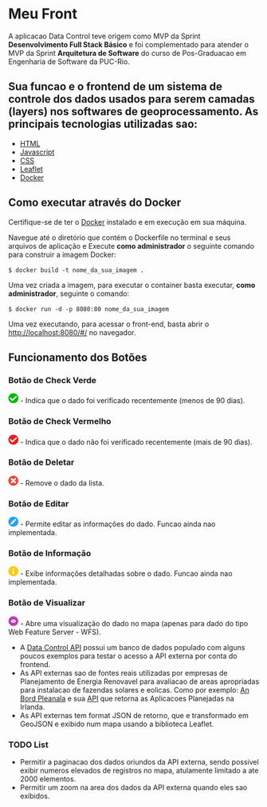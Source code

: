 # Meu Front
A aplicacao Data Control teve origem como MVP da Sprint  **Desenvolvimento Full Stack Básico** e foi complementado para atender o MVP da Sprint **Arquitetura de Software** do curso de Pos-Graduacao em Engenharia de Software da PUC-Rio.

Sua funcao e o frontend de um sistema de controle dos dados usados para serem camadas (layers) nos softwares de geoprocessamento. As principais tecnologias utilizadas sao:
---
 - [HTML](https://developer.mozilla.org/pt-BR/docs/Web/HTML)
 - [Javascript](https://developer.mozilla.org/pt-BR/docs/Web/JavaScript)
 - [CSS](https://developer.mozilla.org/pt-BR/docs/Web/CSS)
 - [Leaflet](https://leafletjs.com/reference.html)
 - [Docker](https://www.docker.com/)


## Como executar através do Docker

Certifique-se de ter o [Docker](https://docs.docker.com/engine/install/) instalado e em execução em sua máquina.

Navegue até o diretório que contém o Dockerfile no terminal e seus arquivos de aplicação e
Execute **como administrador** o seguinte comando para construir a imagem Docker:

```
$ docker build -t nome_da_sua_imagem .
```

Uma vez criada a imagem, para executar o container basta executar, **como administrador**, seguinte o comando:

```
$ docker run -d -p 8080:80 nome_da_sua_imagem
```

Uma vez executando, para acessar o front-end, basta abrir o [http://localhost:8080/#/](http://localhost:8080/#/) no navegador.


## Funcionamento dos Botões

### Botão de Check Verde
<img src="src/img/check_green.png" alt="Check Verde" width="20" height="20" />
- Indica que o dado foi verificado recentemente (menos de 90 dias).

### Botão de Check Vermelho
<img src="src/img/check_red.png" alt="Check Vermelho" width="20" height="20" />
- Indica que o dado não foi verificado recentemente (mais de 90 dias).

### Botão de Deletar
<img src="src/img/close.png" alt="Deletar" width="20" height="20" />
- Remove o dado da lista.

### Botão de Editar
<img src="src/img/pen.png" alt="Editar" width="20" height="20" />
- Permite editar as informações do dado. Funcao ainda nao implementada.

### Botão de Informação
<img src="src/img/information.png" alt="Informação" width="20" height="20" />
- Exibe informações detalhadas sobre o dado. Funcao ainda nao implementada.

### Botão de Visualizar
<img src="src/img/view.png" alt="Visualizar" width="20" height="20" />
 - Abre uma visualização do dado no mapa (apenas para dado do tipo Web Feature Server - WFS).

 - A [Data Control API](https://github.com/gustavopierre/data_control_API) possui um banco de dados populado com alguns poucos exemplos para testar o acesso a API externa por conta do frontend.
- As API externas sao de fontes reais utilizadas por empresas de Planejamento de Energia Renovavel para avaliacao de areas apropriadas para instalacao de fazendas solares e eolicas. Como por exemplo: [An Bord Pleanala](https://www.pleanala.ie/en-ie/home) e sua [API](https://services-eu1.arcgis.com/o56BSnENmD5mYs3j/ArcGIS/rest/services/Cases_2016_Onwards/FeatureServer/3) que retorna as Aplicacoes Planejadas na Irlanda.
- As API externas tem format JSON de retorno, que e transformado em GeoJSON e exibido num mapa usando a biblioteca Leaflet.
  
### TODO List
- Permitir a paginacao dos dados oriundos da API externa, sendo possivel exibir numeros elevados de registros no mapa, atulamente limitado a ate 2000 elementos.
- Permitir um zoom na area dos dados da API externa quando eles sao exibidos.